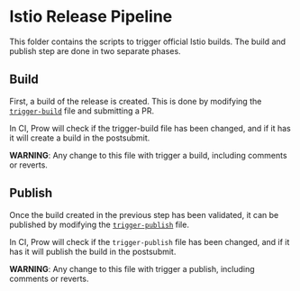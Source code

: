 # Istio Release Pipeline

This folder contains the scripts to trigger official Istio builds. The build and publish step are done in two separate phases.

## Build

First, a build of the release is created. This is done by modifying the [`trigger-build`](./trigger-build) file and submitting a PR.

In CI, Prow will check if the trigger-build file has been changed, and if it has it will create a build in the postsubmit.

**WARNING**: Any change to this file with trigger a build, including comments or reverts.

## Publish

Once the build created in the previous step has been validated, it can be published by modifying the [`trigger-publish`](./trigger-publish) file.

In CI, Prow will check if the `trigger-publish` file has been changed, and if it has it will publish the build in the postsubmit.

**WARNING**: Any change to this file with trigger a publish, including comments or reverts.


